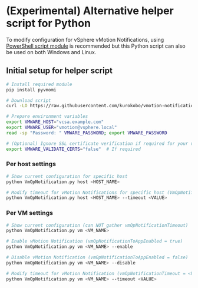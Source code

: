 # (Experimental) Alternative helper script for Python

To modify configuration for vSphere vMotion Notifications, using [PowerShell script module](../) is recommended but this Python script can also be used on both Windows and Linux.

## Initial setup for helper script

```bash
# Install required module
pip install pyvmomi

# Download script
curl -LO https://raw.githubusercontent.com/kurokobo/vmotion-notifications-poc/main/helper/VmOpNotification.py

# Prepare environment variables
export VMWARE_HOST="vcsa.example.com"
export VMWARE_USER="vmotion@vsphere.local"
read -sp "Password: " VMWARE_PASSWORD; export VMWARE_PASSWORD

# (Optional) Ignore SSL certificate verification if required for your vCenter Server
export VMWARE_VALIDATE_CERTS="false"  # If required
```

### Per host settings

```bash
# Show current configuration for specific host
python VmOpNotification.py host <HOST_NAME>

# Modify timeout for vMotion Notifications for specific host (VmOpNotificationToApp.Timeout = <VALUE>), e.g. 600
python VmOpNotification.py host <HOST_NAME> --timeout <VALUE>
```

### Per VM settings

```bash
# Show current configuration (can NOT gather vmOpNotificationTimeout)
python VmOpNotification.py vm <VM_NAME>

# Enable vMotion Notification (vmOpNotificationToAppEnabled = true)
python VmOpNotification.py vm <VM_NAME> --enable

# Disable vMotion Notification (vmOpNotificationToAppEnabled = false)
python VmOpNotification.py vm <VM_NAME> --disable

# Modify timeout for vMotion Notification (vmOpNotificationTimeout = <VALUE>), e.g. 120
python VmOpNotification.py vm <VM_NAME> --timeout <VALUE>
```
